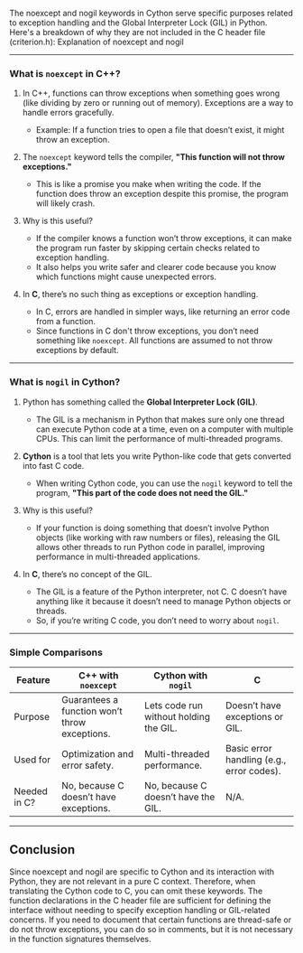 The noexcept and nogil keywords in Cython serve specific purposes related to exception handling and the Global Interpreter Lock (GIL) in Python. Here's a breakdown of why they are not included in the C header file (criterion.h):
Explanation of noexcept and nogil

---

### **What is `noexcept` in C++?**
1. In C++, functions can throw exceptions when something goes wrong (like dividing by zero or running out of memory). Exceptions are a way to handle errors gracefully.
   - Example: If a function tries to open a file that doesn’t exist, it might throw an exception.

2. The `noexcept` keyword tells the compiler, **"This function will not throw exceptions."** 
   - This is like a promise you make when writing the code. If the function does throw an exception despite this promise, the program will likely crash.

3. Why is this useful?
   - If the compiler knows a function won’t throw exceptions, it can make the program run faster by skipping certain checks related to exception handling.
   - It also helps you write safer and clearer code because you know which functions might cause unexpected errors.

4. In **C**, there’s no such thing as exceptions or exception handling.
   - In C, errors are handled in simpler ways, like returning an error code from a function.
   - Since functions in C don't throw exceptions, you don’t need something like `noexcept`. All functions are assumed to not throw exceptions by default.

---

### **What is `nogil` in Cython?**
1. Python has something called the **Global Interpreter Lock (GIL)**.
   - The GIL is a mechanism in Python that makes sure only one thread can execute Python code at a time, even on a computer with multiple CPUs. This can limit the performance of multi-threaded programs.

2. **Cython** is a tool that lets you write Python-like code that gets converted into fast C code.
   - When writing Cython code, you can use the `nogil` keyword to tell the program, **"This part of the code does not need the GIL."**

3. Why is this useful?
   - If your function is doing something that doesn’t involve Python objects (like working with raw numbers or files), releasing the GIL allows other threads to run Python code in parallel, improving performance in multi-threaded applications.

4. In **C**, there’s no concept of the GIL.
   - The GIL is a feature of the Python interpreter, not C. C doesn’t have anything like it because it doesn’t need to manage Python objects or threads.
   - So, if you’re writing C code, you don’t need to worry about `nogil`.

---

### **Simple Comparisons**

| Feature          | C++ with `noexcept`                | Cython with `nogil`             | C                                |
|-------------------|------------------------------------|----------------------------------|----------------------------------|
| Purpose           | Guarantees a function won’t throw exceptions. | Lets code run without holding the GIL. | Doesn’t have exceptions or GIL. |
| Used for          | Optimization and error safety.    | Multi-threaded performance.     | Basic error handling (e.g., error codes). |
| Needed in C?      | No, because C doesn’t have exceptions. | No, because C doesn’t have the GIL. | N/A.                            |

---

## Conclusion
Since noexcept and nogil are specific to Cython and its interaction with Python, they are not relevant in a pure C context. Therefore, when translating the Cython code to C, you can omit these keywords. The function declarations in the C header file are sufficient for defining the interface without needing to specify exception handling or GIL-related concerns.
If you need to document that certain functions are thread-safe or do not throw exceptions, you can do so in comments, but it is not necessary in the function signatures themselves.

